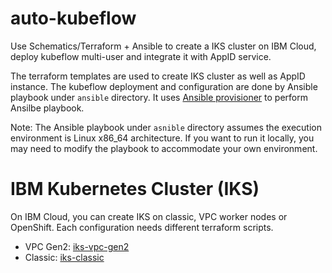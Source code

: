 # auto-kubeflow
Use Schematics/Terraform + Ansible to create a IKS cluster on IBM Cloud,
deploy kubeflow multi-user and integrate it with AppID service.

The terraform templates are used to create IKS cluster as well as AppID
instance. The kubeflow deployment and configuration are done by Ansible
playbook under `ansible` directory. It uses
[Ansible provisioner](https://github.com/radekg/terraform-provisioner-ansible)
to perform Ansilbe playbook.

Note: The Ansible playbook under `asnible` directory assumes the execution
environment is Linux x86_64 architecture. If you want to run it locally, you may need
to modify the playbook to accommodate your own environment.

# IBM Kubernetes Cluster (IKS)
On IBM Cloud, you can create IKS on classic, VPC worker nodes or OpenShift.
Each configuration needs different terraform scripts.
- VPC Gen2: [iks-vpc-gen2](./iks-vpc-gen2)
- Classic: [iks-classic](./iks-classic)
